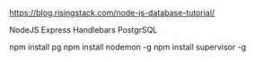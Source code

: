https://blog.risingstack.com/node-js-database-tutorial/

NodeJS
Express
Handlebars
PostgrSQL

npm install pg
npm install nodemon -g
npm install supervisor -g
